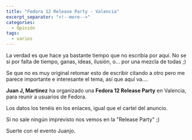 ```yaml
---
title: "Fedora 12 Release Party - Valencia"
excerpt_separator: "<!--more-->"
categories:
  - Opinión
tags:
  - varios
---
```

La verdad es que hace ya bastante tiempo que no escribía por aquí. No se si por falta de tiempo, ganas, ideas, ilusión, o... por una mezcla de todas ;)

Se que no es muy original retomar esto de escribir citando a otro pero me parece importante e interesante el tema, así que aquí va....
<!--more-->

**Juan J, Martinez** ha organizado una **Fedora 12 Release Party** en Valencia, para reunir a usuarios de Fedora.

Los datos los tenéis en los enlaces, igual que el cartel del anuncio.

Si no sale ningún imprevisto nos vemos en la "Release Party" ;)

Suerte con el evento Juanjo.